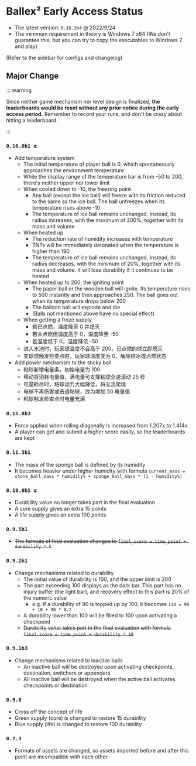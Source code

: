 # Ballex² Early Access Status

- The latest version: `0.16.3b4` @ 2022/9/24
- The minimum requirement in theory is Windows 7 x64 (We don't guarantee this, but you can try to copy the executables to Windows 7 and play)

(Refer to the sidebar for configs and changelog)

## Major Change

::: warning

Since neither game mechanism nor level design is finalized, **the leaderboards would be reset without any prior notice during the early access period.** Remember to record your runs, and don't be crazy about hitting a leaderboard.

:::

### `0.16.0b1 α`

- Add temperature system
  - The initial temperature of player ball is 0, which spontaneously approaches the environment temperature
  - While the display range of the temperature bar is from -50 to 200, there's neither upper nor lower limit
  - When cooled down to -10, the freezing point
    - Any ball (except the ice ball) will freeze with its friction reduced to the same as the ice ball. The ball unfreezes when its temperature rises above -10
    - The temperature of ice ball remains unchanged. Instead, its radius increases, with the maximum of 200%, together with its mass and volume
  - When heated up
    - The reduction rate of humidity increases with temperature
    - TNTs will be immediately detonated when the temperature is higher than 190
    - The temperature of ice ball remains unchanged. Instead, its radius decreases, with the minimum of 20%, together with its mass and volume. It will lose durability if it continues to be heated
  - When heated up to 200, the igniting point
    - The paper ball or the wooden ball will ignite. Its temperature rises to 500 instantly and then approaches 250. The ball goes out when its temperature drops below 200
    - The balloon ball will explode and die
    - (Balls not mentioned above have no special effect)
  - When getting a froze supply
    - 若已点燃，温度降至 0 并熄灭
    - 若未点燃但温度高于 0，温度降至 -50
    - 若温度低于 0，温度降低 -50
  - 进入水池时，玩家球温度不会高于 200，已点燃的球立即熄灭
  - 变球或触发检查点时，玩家球温度变为 0，解除结冰或点燃状态
- Add power mechanism to the sticky ball
  - 粘球新增电量条，初始电量为 100
  - 移动将消耗电量值，满电量可支撑粘球全速滚动 25 秒
  - 电量耗尽时，粘球动力大幅降低，将无法爬墙
  - 电球不再伤害或击退粘球，改为增加 50 电量值
  - 粘球触发检查点时电量充满

### `0.15.8b3`

- Force applied when rolling diagonally is increased from 1.207x to 1.414x
- A player can get and submit a higher score easily, so the leaderboards are kept

### `0.11.3b1`

- The mass of the sponge ball is defined by its humidity
- It becomes heavier under higher humidity with formula `current_mass = stone_ball_mass * humidity% + sponge_ball_mass * (1 - humidity%)`

### `0.10.0b1 α`

- Durability value no longer takes part in the final evaluation
- A cure supply gives an extra 15 points
- A life supply gives an extra 100 points

### `0.9.5b1`

- ~~The formula of final evaluation changes to `final_score = time_point + durability * 5`~~

### `0.9.2b1`

- Change mechanisms related to durability
  - The initial value of durability is 100, and the upper limit is 200
  - The part exceeding 100 displays as the dark bar. This part has no injury buffer (the light bar), and recovery effect to this part is 20% of the numeric value
    - e.g. If a durability of 90 is topped up by 100, it becomes `118 = 90 + 10 + 90 * 0.2`
  - A durability lower than 100 will be filled to 100 upon activating a checkpoint
  - ~~Durability value takes part in the final evaluation with formula `final_score = time_point + durability * 10`~~

### `0.9.1b3`

- Change mechanisms related to inactive balls
  - An inactive ball will be destroyed upon activating checkpoints, destination, switchers or appenders
  - All inactive ball will be destroyed when the active ball activates checkpoints or destination

### `0.9.0`

- Cross off the concept of life
- Green supply (cure) is changed to restore 15 durability
- Blue supply (life) is changed to restore 100 durability

### `0.7.3`

- Formats of assets are changed, so assets imported before and after this point are incompatible with each other
